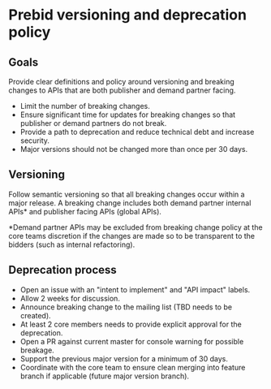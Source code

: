 # Prebid versioning and deprecation policy

## Goals
Provide clear definitions and policy around versioning and breaking changes to APIs that are both publisher and demand partner facing.

 - Limit the number of breaking changes.
 - Ensure significant time for updates for breaking changes so that publisher or demand partners do not break.
 - Provide a path to deprecation and reduce technical debt and increase security.
 - Major versions should not be changed more than once per 30 days.

## Versioning

Follow semantic versioning so that all breaking changes occur within a major release. A breaking change includes both demand partner internal APIs* and publisher facing APIs (global APIs).

*Demand partner APIs may be excluded from breaking change policy at the core teams discretion if the changes are made so to be transparent to the bidders (such as internal refactoring).

## Deprecation process

 - Open an issue with an "intent to implement" and "API impact" labels.
 - Allow 2 weeks for discussion.
 - Announce breaking change to the mailing list (TBD needs to be created).
 - At least 2 core members needs to provide explicit approval for the deprecation.
 - Open a PR against current master for console warning for possible breakage.
 - Support the previous major version for a minimum of 30 days.
 - Coordinate with the core team to ensure clean merging into feature branch if applicable (future major version branch).
